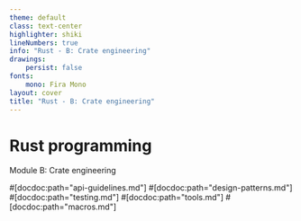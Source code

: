 ```yaml
---
theme: default
class: text-center
highlighter: shiki
lineNumbers: true
info: "Rust - B: Crate engineering"
drawings:
    persist: false
fonts:
    mono: Fira Mono
layout: cover
title: "Rust - B: Crate engineering"
---
```


# Rust programming

Module B: Crate engineering

#[docdoc:path="api-guidelines.md"]
#[docdoc:path="design-patterns.md"]
#[docdoc:path="testing.md"]
#[docdoc:path="tools.md"]
#[docdoc:path="macros.md"]
